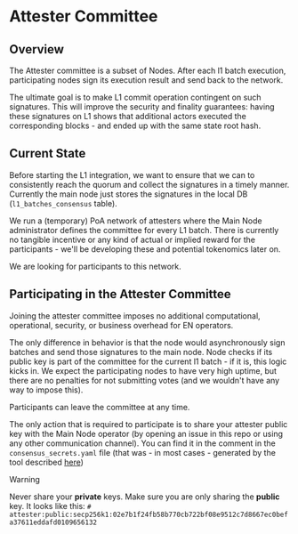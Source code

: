 # Attester Committee

## Overview

The Attester committee is a subset of Nodes. After each l1 batch execution, participating nodes sign its execution
result and send back to the network.

The ultimate goal is to make L1 commit operation contingent on such signatures. This will improve the security and
finality guarantees: having these signatures on L1 shows that additional actors executed the corresponding blocks - and
ended up with the same state root hash.

## Current State

Before starting the L1 integration, we want to ensure that we can to consistently reach the quorum and collect the
signatures in a timely manner. Currently the main node just stores the signatures in the local DB
(`l1_batches_consensus` table).

We run a (temporary) PoA network of attesters where the Main Node administrator defines the committee for every L1
batch. There is currently no tangible incentive or any kind of actual or implied reward for the participants - we'll be
developing these and potential tokenomics later on.

We are looking for participants to this network.

## Participating in the Attester Committee

Joining the attester committee imposes no additional computational, operational, security, or business overhead for EN
operators.

The only difference in behavior is that the node would asynchronously sign batches and send those signatures to the main
node. Node checks if its public key is part of the committee for the current l1 batch - if it is, this logic kicks in.
We expect the participating nodes to have very high uptime, but there are no penalties for not submitting votes (and we
wouldn't have any way to impose this).

Participants can leave the committee at any time.

The only action that is required to participate is to share your attester public key with the Main Node operator (by
opening an issue in this repo or using any other communication channel). You can find it in the comment in the
`consensus_secrets.yaml` file (that was - in most cases - generated by the tool described
[here](https://github.com/matter-labs/zksync-era/blob/main/docs/src/guides/external-node/10_decentralization.md#generating-secrets))

> [!WARNING]
>
> Never share your **private** keys. Make sure you are only sharing the **public** key. It looks like this:
> `# attester:public:secp256k1:02e7b1f24fb58b770cb722bf08e9512c7d8667ec0befa37611eddafd0109656132`
